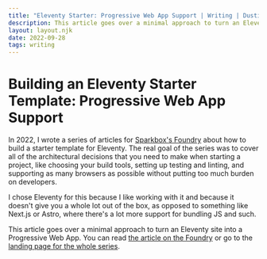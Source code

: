 ```yaml
---
title: "Eleventy Starter: Progressive Web App Support | Writing | Dustin Whisman"
description: This article goes over a minimal approach to turn an Eleventy site into a Progressive Web App.
layout: layout.njk
date: 2022-09-28
tags: writing
---
```


# Building an Eleventy Starter Template: Progressive Web App Support

In 2022, I wrote a series of articles for [Sparkbox's
Foundry](https://sparkbox.com/foundry) about how to build a starter template for
Eleventy. The real goal of the series was to cover all of the architectural
decisions that you need to make when starting a project, like choosing your
build tools, setting up testing and linting, and supporting as many browsers as
possible without putting too much burden on developers.

I chose Eleventy for this because I like working with it and because it doesn't
give you a whole lot out of the box, as opposed to something like Next.js or
Astro, where there's a lot more support for bundling JS and such.

This article goes over a minimal approach to turn an Eleventy site into a
Progressive Web App. You can read [the article on the
Foundry](https://sparkbox.com/foundry/eleventy_starter_repo_series_teaches_progressive_web_app_support_PWA)
or go to the [landing page for the whole
series](https://sparkbox.com/foundry/series/building_an_eleventy_starter_template).
